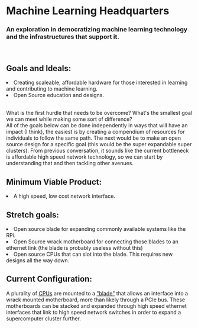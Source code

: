 # Machine Learning Headquarters
### An exploration in democratizing machine learning technology and the infrastructures that support it.  
<br>

## Goals and Ideals:  
  <u1>
    <li>   Creating scaleable, affordable hardware for those interested in learning and contributing to machine learning.</li>
    <li>   Open Source education and designs.</li>
  </u1>
  
  <br> 
  
  What is the first hurdle that needs to be overcome? What's the smallest goal we can meet while making some sort of difference?  
  All of the goals below can be done independently in ways that will have an impact (I think), the easiest is by creating a compendium of
  resources for individuals to follow the same path. The next would be to make an open source design for a specific goal (this would be
  the super expandable super clusters). From previous conversation, it sounds like the current bottleneck is affordable high speed network
  technology, so we can start by understanding that and then tackling other avenues.


## Minimum Viable Product:  
  <li>A high speed, low cost network interface.</li>
  
## Stretch goals:  
  <li>Open source blade for expanding commonly available systems like the RPi.</li>
  <li>Open Source wrack motherboard for connecting those blades to an ethernet link (the blade is probably useless without this)  </li>
  <li>Open source CPUs that can slot into the blade. This requires new designs all the way down.</li>



## Current Configuration:  
  A plurality of [CPUs](<https://github.com/Machine-Learning-Headquarters/CPUDesign> "Current CPU designs") are mounted to a ["blade"](<https://github.com/Machine-Learning-Headquarters/BladeArchitectures> "Current designs for CPU mount board") that allows an interface into a wrack mounted motherboard, more than likely through a PCIe bus. These motherboards can be stacked and expanded through high speed ethernet interfaces that link to high speed network switches in order to expand a supercomputer cluster further.
